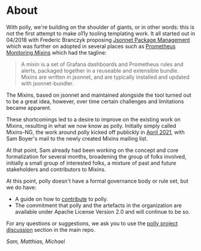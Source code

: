 # About

With polly, we're building on the shoulder of giants, or in other words: this
is not the first attempt to make o11y tooling templating work. It all started out in
04/2018 with Frederic Branczyk proposing [Jsonnet Package Management][jpm]
which was further on adopted in several places such as [Prometheus Monitoring
Mixins][prom-mixins] which had the tagline:

> A mixin is a set of Grafana dashboards and Prometheus rules and alerts, 
> packaged together in a reuseable and extensible bundle. Mixins are written 
> in jsonnet, and are typically installed and updated with jsonnet-bundler.

The Mixins, based on jsonnet and maintained alongside the tool turned out to
be a great idea, however, over time certain challenges and limitations became
apparent.

These shortcomings led to a desire to improve on the existing work on Mixins,
resulting in what we now know as polly. Initially simply called Mixins-NG, 
the work around polly kicked off publickly in [April 2021][polly-kickoff], with
Sam Boyer's mail to the newly created Mixins mailing list. 

At that point, Sam already had been working on the concept and core formalization
for several months, broadening the group of folks involved, initially a small 
group of interested folks, a mixture of past and future stakeholders and 
contributors to Mixins.

At this point, polly doesn't have a formal governance body or rule set, but
we do have:

* A guide on how to [contribute][contrib] to polly.
* The commitment that polly and the artefacts in the organization are available
  under Apache License Version 2.0 and will continue to be so.

For any questions or suggestions, we ask you to use the [polly project
discussion][discussion] section in the main repo.

_Sam, Matthias, Michael_

[jpm]: https://docs.google.com/document/d/1czRScSvvOiAJaIjwf3CogOULgQxhY9MkiBKOQI1yR14/
[prom-mixins]: https://monitoring.mixins.dev/
[polly-kickoff]: https://groups.google.com/g/mixins/c/q8B-nWgfO24
[contrib]: https://github.com/pollypkg/polly/blob/main/CONTRIBUTING.md
[discussion]: https://github.com/pollypkg/polly/discussions
